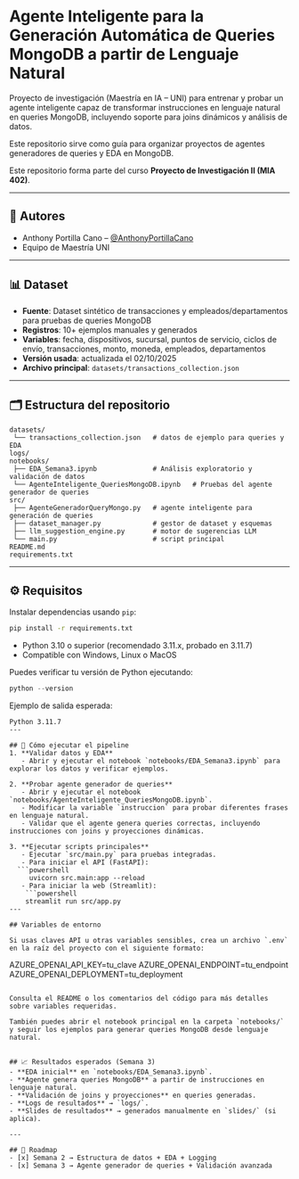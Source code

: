 

# Agente Inteligente para la Generación Automática de Queries MongoDB a partir de Lenguaje Natural

Proyecto de investigación (Maestría en IA – UNI) para entrenar y probar un agente inteligente capaz de transformar instrucciones en lenguaje natural en queries MongoDB, incluyendo soporte para joins dinámicos y análisis de datos.

Este repositorio sirve como guía para organizar proyectos de agentes generadores de queries y EDA en MongoDB.

Este repositorio forma parte del curso **Proyecto de Investigación II (MIA 402)**.

---

## 👥 Autores
- Anthony Portilla Cano – [@AnthonyPortillaCano](https://github.com/AnthonyPortillaCano)
- Equipo de Maestría UNI

---

## 📊 Dataset
- **Fuente**: Dataset sintético de transacciones y empleados/departamentos para pruebas de queries MongoDB
- **Registros**: 10+ ejemplos manuales y generados
- **Variables**: fecha, dispositivos, sucursal, puntos de servicio, ciclos de envío, transacciones, monto, moneda, empleados, departamentos
- **Versión usada**: actualizada el 02/10/2025
- **Archivo principal**: `datasets/transactions_collection.json`

---

## 🗂️ Estructura del repositorio
```
datasets/
 └── transactions_collection.json   # datos de ejemplo para queries y EDA
logs/
notebooks/
 ├── EDA_Semana3.ipynb              # Análisis exploratorio y validación de datos
 └── AgenteInteligente_QueriesMongoDB.ipynb   # Pruebas del agente generador de queries
src/
 ├── AgenteGeneradorQueryMongo.py   # agente inteligente para generación de queries
 ├── dataset_manager.py             # gestor de dataset y esquemas
 ├── llm_suggestion_engine.py       # motor de sugerencias LLM
 └── main.py                        # script principal
README.md
requirements.txt
```

---

## ⚙️ Requisitos
Instalar dependencias usando `pip`:
```bash
pip install -r requirements.txt
```
- Python 3.10 o superior (recomendado 3.11.x, probado en 3.11.7)
- Compatible con Windows, Linux o MacOS

Puedes verificar tu versión de Python ejecutando:
```powershell
python --version
```
Ejemplo de salida esperada:
```
Python 3.11.7
---

## 🚀 Cómo ejecutar el pipeline
1. **Validar datos y EDA**
   - Abrir y ejecutar el notebook `notebooks/EDA_Semana3.ipynb` para explorar los datos y verificar ejemplos.

2. **Probar agente generador de queries**
   - Abrir y ejecutar el notebook `notebooks/AgenteInteligente_QueriesMongoDB.ipynb`.
   - Modificar la variable `instruccion` para probar diferentes frases en lenguaje natural.
   - Validar que el agente genera queries correctas, incluyendo instrucciones con joins y proyecciones dinámicas.

3. **Ejecutar scripts principales**
   - Ejecutar `src/main.py` para pruebas integradas.
   - Para iniciar el API (FastAPI):
  ```powershell
     uvicorn src.main:app --reload
   - Para iniciar la web (Streamlit):
    ```powershell
    streamlit run src/app.py
---

## Variables de entorno

Si usas claves API u otras variables sensibles, crea un archivo `.env` en la raíz del proyecto con el siguiente formato:

```
AZURE_OPENAI_API_KEY=tu_clave
AZURE_OPENAI_ENDPOINT=tu_endpoint
AZURE_OPENAI_DEPLOYMENT=tu_deployment
```

Consulta el README o los comentarios del código para más detalles sobre variables requeridas.

También puedes abrir el notebook principal en la carpeta `notebooks/` y seguir los ejemplos para generar queries MongoDB desde lenguaje natural.


## 📈 Resultados esperados (Semana 3)
- **EDA inicial** en `notebooks/EDA_Semana3.ipynb`.
- **Agente genera queries MongoDB** a partir de instrucciones en lenguaje natural.
- **Validación de joins y proyecciones** en queries generadas.
- **Logs de resultados** → `logs/`.
- **Slides de resultados** → generados manualmente en `slides/` (si aplica).

---

## 📌 Roadmap
- [x] Semana 2 → Estructura de datos + EDA + Logging
- [x] Semana 3 → Agente generador de queries + Validación avanzada